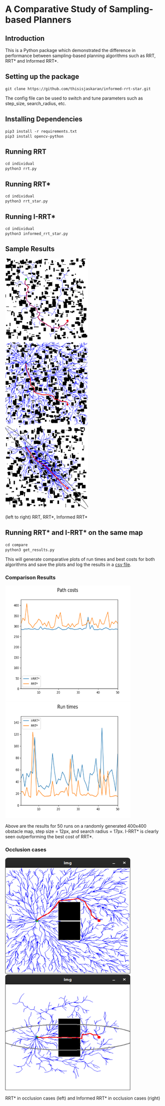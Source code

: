 # A Comparative Study of Sampling-based Planners
## Introduction
This is a Python package which demonstrated the difference in performance between sampling-based planning algorithms such as RRT, RRT* and Informed RRT*.
## Setting up the package
```
git clone https://github.com/thisisjaskaran/informed-rrt-star.git
```
The config file can be used to switch and tune parameters such as step_size, search_radius, etc.
## Installing Dependencies
```
pip3 install -r requirements.txt
pip3 install opencv-python
```
## Running RRT
```
cd individual
python3 rrt.py
```
## Running RRT*
```
cd individual
python3 rrt_star.py
```

## Running I-RRT*
```
cd individual
python3 informed_rrt_star.py
```
## Sample Results
<p float="left">
    <img src="media/rrt_output.png" width = "265" height = "265">
    <img src="media/rrt_star_output.png" width = "265" height = "265">
    <img src="media/informed_rrt_star_output.png" width = "265" height = "265">
</p>
(left to right) RRT, RRT*, Informed RRT*

## Running RRT* and I-RRT* on the same map
```
cd compare
python3 get_results.py
```
This will generate comparative plots of run times and best costs for both algorithms and save the plots and log the results in a [csv file](compare/results.csv).
### Comparison Results
<p float="left">
    <img src="compare/plots/costs.png" width = "400" height = "370">
    <img src="compare/plots/times.png" width = "400" height = "370">
</p>
Above are the results for 50 runs on a randomly generated 400x400 obstacle map, step size = 12px, and search radius = 17px. I-RRT* is clearly seen outperforming the best cost of RRT*.

### Occlusion cases
<p float="left">
    <img src="media/occluded_rrtstar.png" width = "400" height = "370">
    <img src="media/occluded_informed.png" width = "400" height = "370">
</p>
RRT* in occlusion cases (left) and Informed RRT* in occlusion cases (right)